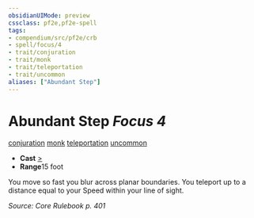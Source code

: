 ```yaml
---
obsidianUIMode: preview
cssclass: pf2e,pf2e-spell
tags:
- compendium/src/pf2e/crb
- spell/focus/4
- trait/conjuration
- trait/monk
- trait/teleportation
- trait/uncommon
aliases: ["Abundant Step"]
---
```

# Abundant Step *Focus 4*   
[conjuration](/rules/traits/conjuration.md)  [monk](/rules/traits/monk.md)  [teleportation](/rules/traits/teleportation.md)  [uncommon](/rules/traits/uncommon.md)  

- **Cast** [>](/rules/core-rulebook/chapter-9-playing-the-game.md#Actions "Single Action") 
- **Range**15 foot

You move so fast you blur across planar boundaries. You teleport up to a distance equal to your Speed within your line of sight.

*Source: Core Rulebook p. 401*